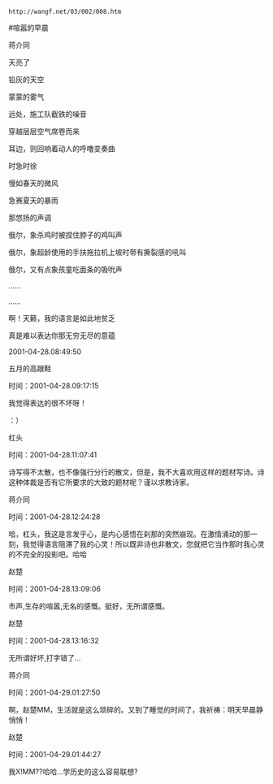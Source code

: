 `http://wangf.net/03/002/008.htm`


#喧嚣的早晨


蒋介同


 天亮了

铅灰的天空

蒙蒙的雾气

远处，施工队截铁的噪音

穿越层层空气席卷而来

耳边，则回响着动人的呼噜变奏曲

时急时徐

慢如春天的微风

急赛夏天的暴雨

那悠扬的声调

俄尔，象杀鸡时被捏住脖子的鸡叫声

俄尔，象超龄使用的手扶拖拉机上坡时带有撕裂感的吼叫

俄尔，又有点象孩童吃面条的吸吮声

……

……

啊！天籁，我的语言是如此地贫乏

真是难以表达你那无穷无尽的意蕴


2001-04-28.08:49:50 


五月的高跟鞋

时间：2001-04-28.09:17:15 

我觉得表达的很不坏呀！ 

：）

杠头

时间：2001-04-28.11:07:41 

诗写得不太散，也不像强行分行的散文，但是，我不大喜欢用这样的题材写诗。诗这种体裁是否有它所要求的大致的题材呢？谨以求教诗家。

蒋介同

时间：2001-04-28.12:24:28 

哈，杠头，我这是言发乎心，是内心感悟在刹那的突然崩现。在激情涌动的那一刻，我觉得语言阻滞了我的心灵！所以既非诗也非散文，您就把它当作那时我心灵的不完全的投影吧。哈哈

赵楚

时间：2001-04-28.13:09:06 

市声,生存的喧嚣,无名的感慨。挺好，无所谓感慨。

赵楚

时间：2001-04-28.13:16:32 

无所谓好坏,打字错了...

蒋介同

时间：2001-04-29.01:27:50 

啊，赵楚MM，生活就是这么琐碎的。又到了睡觉的时间了，我祈祷：明天早晨静悄悄！

赵楚

时间：2001-04-29.01:44:27 

我X!MM??哈哈...学历史的这么容易联想?